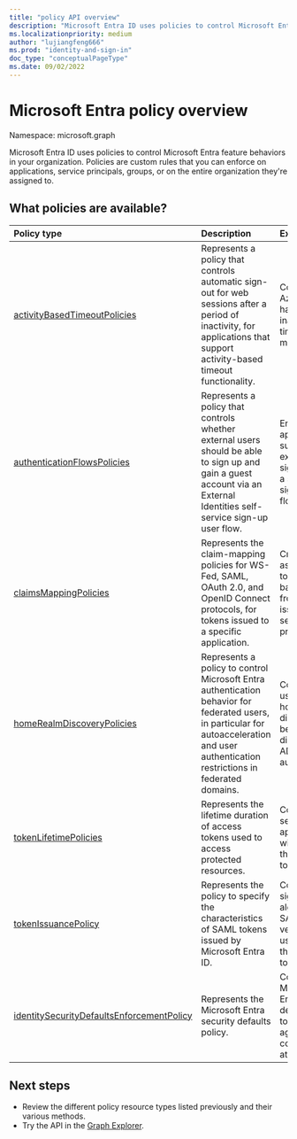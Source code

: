 ```yaml
---
title: "policy API overview"
description: "Microsoft Entra ID uses policies to control Microsoft Entra feature behaviors in your organization."
ms.localizationpriority: medium
author: "lujiangfeng666"
ms.prod: "identity-and-sign-in"
doc_type: "conceptualPageType"
ms.date: 09/02/2022
---
```


# Microsoft Entra policy overview

Namespace: microsoft.graph

Microsoft Entra ID uses policies to control Microsoft Entra feature behaviors in your organization. Policies are custom rules that you can enforce on applications, service principals, groups, or on the entire organization they're assigned to.

## What policies are available?

| Policy type       | Description | Examples |
|:-------------|:------------|:------------|
|[activityBasedTimeoutPolicies](activityBasedTimeoutPolicy.md)| Represents a policy that controls automatic sign-out for web sessions after a period of inactivity, for applications that support activity-based timeout functionality.| Configure the Azure portal to have an inactivity timeout of 15 minutes. |
|[authenticationFlowsPolicies](authenticationflowspolicy.md)| Represents a policy that controls whether external users should be able to sign up and gain a guest account via an External Identities self-service sign-up user flow.| Enable your applications to support external users signing up via a self-service sign-up user flow. |
|[claimsMappingPolicies](claimsMappingPolicy.md)| Represents the claim-mapping policies for WS-Fed, SAML, OAuth 2.0, and OpenID Connect protocols, for tokens issued to a specific application. | Create and assign a policy to omit the basic claims from tokens issued to a service principal. |
|[homeRealmDiscoveryPolicies](homeRealmDiscoveryPolicy.md)| Represents a policy to control Microsoft Entra authentication behavior for federated users, in particular for autoacceleration and user authentication restrictions in federated domains.| Configure all users to skip home realm discovery and be routed directly to ADFS for authentication. |
|[tokenLifetimePolicies](tokenlifetimepolicy.md)|Represents the lifetime duration of access tokens used to access protected resources.| Configure a sensitive application with a shorter than default token lifetime.|
|[tokenIssuancePolicy](tokenIssuancePolicy.md)|Represents the policy to specify the characteristics of SAML tokens issued by Microsoft Entra ID.| Configure the signing algorithm or SAML token version to be used to issue the SAML token.
|[identitySecurityDefaultsEnforcementPolicy](identitysecuritydefaultsenforcementpolicy.md)|Represents the Microsoft Entra security defaults policy.| Configure the Microsoft Entra security defaults policy to protect against common attacks.

## Next steps

* Review the different policy resource types listed previously  and their various methods.
* Try the API in the [Graph Explorer](https://developer.microsoft.com/graph/graph-explorer).
